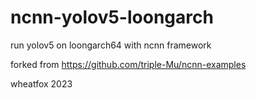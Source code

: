 # ncnn-yolov5-loongarch

run yolov5 on loongarch64 with ncnn framework

forked from https://github.com/triple-Mu/ncnn-examples

wheatfox
2023